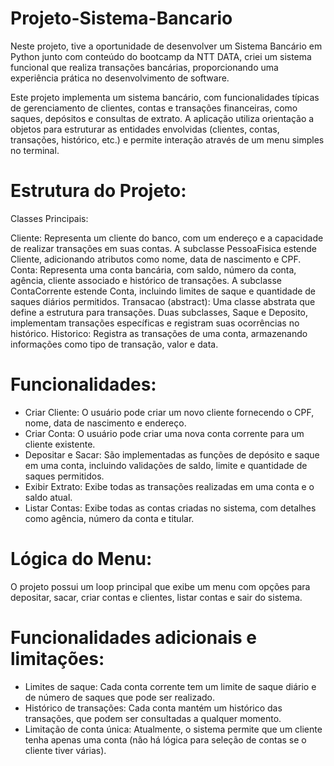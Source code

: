 # Projeto-Sistema-Bancario
 Neste projeto, tive a oportunidade de desenvolver um Sistema Bancário em Python junto com conteúdo do bootcamp da NTT DATA, criei um sistema funcional que realiza transações bancárias, proporcionando uma experiência prática no desenvolvimento de software.

Este projeto implementa um sistema bancário, com funcionalidades típicas de gerenciamento de clientes, contas e transações financeiras, como saques, depósitos e consultas de extrato. A aplicação utiliza orientação a objetos para estruturar as entidades envolvidas (clientes, contas, transações, histórico, etc.) e permite interação através de um menu simples no terminal.

# Estrutura do Projeto:
Classes Principais:

Cliente: Representa um cliente do banco, com um endereço e a capacidade de realizar transações em suas contas. A subclasse PessoaFisica estende Cliente, adicionando atributos como nome, data de nascimento e CPF.
Conta: Representa uma conta bancária, com saldo, número da conta, agência, cliente associado e histórico de transações. A subclasse ContaCorrente estende Conta, incluindo limites de saque e quantidade de saques diários permitidos.
Transacao (abstract): Uma classe abstrata que define a estrutura para transações. Duas subclasses, Saque e Deposito, implementam transações específicas e registram suas ocorrências no histórico.
Historico: Registra as transações de uma conta, armazenando informações como tipo de transação, valor e data.
# Funcionalidades:

- Criar Cliente: O usuário pode criar um novo cliente fornecendo o CPF, nome, data de nascimento e endereço.
- Criar Conta: O usuário pode criar uma nova conta corrente para um cliente existente.
- Depositar e Sacar: São implementadas as funções de depósito e saque em uma conta, incluindo validações de saldo, limite e quantidade de saques permitidos.
- Exibir Extrato: Exibe todas as transações realizadas em uma conta e o saldo atual.
- Listar Contas: Exibe todas as contas criadas no sistema, com detalhes como agência, número da conta e titular.
# Lógica do Menu:

O projeto possui um loop principal que exibe um menu com opções para depositar, sacar, criar contas e clientes, listar contas e sair do sistema.
# Funcionalidades adicionais e limitações:
- Limites de saque: Cada conta corrente tem um limite de saque diário e de número de saques que pode ser realizado.
- Histórico de transações: Cada conta mantém um histórico das transações, que podem ser consultadas a qualquer momento.
- Limitação de conta única: Atualmente, o sistema permite que um cliente tenha apenas uma conta (não há lógica para seleção de contas se o cliente tiver várias).